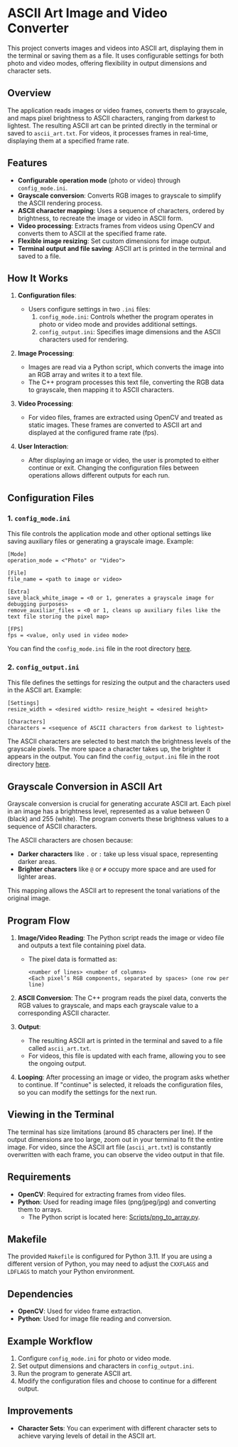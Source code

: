 # ASCII Art Image and Video Converter

This project converts images and videos into ASCII art, displaying them in the terminal or saving them as a file. It uses configurable settings for both photo and video modes, offering flexibility in output dimensions and character sets.

## Overview

The application reads images or video frames, converts them to grayscale, and maps pixel brightness to ASCII characters, ranging from darkest to lightest. The resulting ASCII art can be printed directly in the terminal or saved to `ascii_art.txt`. For videos, it processes frames in real-time, displaying them at a specified frame rate.

## Features

- **Configurable operation mode** (photo or video) through `config_mode.ini`.
- **Grayscale conversion**: Converts RGB images to grayscale to simplify the ASCII rendering process.
- **ASCII character mapping**: Uses a sequence of characters, ordered by brightness, to recreate the image or video in ASCII form.
- **Video processing**: Extracts frames from videos using OpenCV and converts them to ASCII at the specified frame rate.
- **Flexible image resizing**: Set custom dimensions for image output.
- **Terminal output and file saving**: ASCII art is printed in the terminal and saved to a file.

## How It Works

1. **Configuration files**:
   - Users configure settings in two `.ini` files:
     1. `config_mode.ini`: Controls whether the program operates in photo or video mode and provides additional settings.
     2. `config_output.ini`: Specifies image dimensions and the ASCII characters used for rendering.

2. **Image Processing**:
   - Images are read via a Python script, which converts the image into an RGB array and writes it to a text file.
   - The C++ program processes this text file, converting the RGB data to grayscale, then mapping it to ASCII characters.
   
3. **Video Processing**:
   - For video files, frames are extracted using OpenCV and treated as static images. These frames are converted to ASCII art and displayed at the configured frame rate (fps).

4. **User Interaction**:
   - After displaying an image or video, the user is prompted to either continue or exit. Changing the configuration files between operations allows different outputs for each run.

## Configuration Files

### 1. `config_mode.ini`
This file controls the application mode and other optional settings like saving auxiliary files or generating a grayscale image. Example:

```
[Mode]
operation_mode = <"Photo" or "Video">

[File]
file_name = <path to image or video>

[Extra]
save_black_white_image = <0 or 1, generates a grayscale image for debugging purposes>
remove_auxiliar_files = <0 or 1, cleans up auxiliary files like the text file storing the pixel map>

[FPS]
fps = <value, only used in video mode>
```

You can find the `config_mode.ini` file in the root directory [here](./config_mode.ini).

### 2. `config_output.ini`
This file defines the settings for resizing the output and the characters used in the ASCII art. Example:

```
[Settings]
resize_width = <desired width> resize_height = <desired height>

[Characters]
characters = <sequence of ASCII characters from darkest to lightest>
```

The ASCII characters are selected to best match the brightness levels of the grayscale pixels. The more space a character takes up, the brighter it appears in the output. You can find the `config_output.ini` file in the root directory [here](./config_output.ini).

## Grayscale Conversion in ASCII Art

Grayscale conversion is crucial for generating accurate ASCII art. Each pixel in an image has a brightness level, represented as a value between 0 (black) and 255 (white). The program converts these brightness values to a sequence of ASCII characters.

The ASCII characters are chosen because:
- **Darker characters** like `.` or `:` take up less visual space, representing darker areas.
- **Brighter characters** like `@` or `#` occupy more space and are used for lighter areas.

This mapping allows the ASCII art to represent the tonal variations of the original image.

## Program Flow

1. **Image/Video Reading**: The Python script reads the image or video file and outputs a text file containing pixel data.
   - The pixel data is formatted as:
     ```
     <number of lines> <number of columns>
     <Each pixel’s RGB components, separated by spaces> (one row per line)
     ```

2. **ASCII Conversion**: The C++ program reads the pixel data, converts the RGB values to grayscale, and maps each grayscale value to a corresponding ASCII character.

3. **Output**: 
   - The resulting ASCII art is printed in the terminal and saved to a file called `ascii_art.txt`.
   - For videos, this file is updated with each frame, allowing you to see the ongoing output.

4. **Looping**: After processing an image or video, the program asks whether to continue. If "continue" is selected, it reloads the configuration files, so you can modify the settings for the next run.

## Viewing in the Terminal

The terminal has size limitations (around 85 characters per line). If the output dimensions are too large, zoom out in your terminal to fit the entire image. For video, since the ASCII art file (`ascii_art.txt`) is constantly overwritten with each frame, you can observe the video output in that file.

## Requirements

- **OpenCV**: Required for extracting frames from video files.
- **Python**: Used for reading image files (png/jpeg/jpg) and converting them to arrays.
   - The Python script is located here: [Scripts/png_to_array.py](./Scripts/png_to_array.py).

## Makefile

The provided `Makefile` is configured for Python 3.11. If you are using a different version of Python, you may need to adjust the `CXXFLAGS` and `LDFLAGS` to match your Python environment.

## Dependencies

- **OpenCV**: Used for video frame extraction.
- **Python**: Used for image file reading and conversion.

## Example Workflow

1. Configure `config_mode.ini` for photo or video mode.
2. Set output dimensions and characters in `config_output.ini`.
3. Run the program to generate ASCII art.
4. Modify the configuration files and choose to continue for a different output.

## Improvements

- **Character Sets**: You can experiment with different character sets to achieve varying levels of detail in the ASCII art.